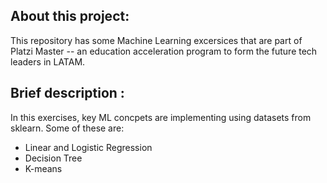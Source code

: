 <h2> About this project: </h2>

This repository has some Machine Learning excersices that are part of Platzi Master -- an education acceleration program to form the future tech leaders in LATAM.

<h2> Brief description : </h2>

In this exercises, key ML concpets are implementing using datasets from sklearn. Some of these are:

- Linear and Logistic Regression
- Decision Tree
- K-means 
